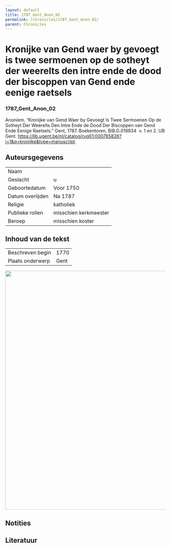 ```yaml
---
layout: default
title: 1787_Gent_Anon_02
permalink: /chronicles/1787_Gent_Anon_02/
parent: Chronicles
--- 
```



# Kronijke van Gend waer by gevoegt is twee sermoenen op de sotheyt der weerelts den intre ende de dood der biscoppen van Gend ende eenige raetsels 

### 1787_Gent_Anon_02 

Anoniem. “Kronijke van Gend Waer by Gevoegt Is Twee Sermoenen Op de Sotheyt Der Weerelts Den Intre Ende de Dood Der Biscoppen van Gend Ende Eenige Raetsels.” Gent, 1787. Boekentoren, BIB.G.019834  v. 1 en 2. UB Gent. https://lib.ugent.be/nl/catalog/rug01:000765826?i=1&q=kronijke&type=manuscript. 

## Auteursgegevens 

| | | 
| --------------- | --------------- | 
| Naam |   | 
| Geslacht | u | 
| Geboortedatum | Voor 1750 | 
| Datum overlijden | Na 1787 | 
| Religie | katholiek | 
| Publieke rollen | misschien kerkmeester | 
| Beroep | misschien koster | 

## Inhoud van de tekst 

| | | 
| --------------- | --------------- | 
| Beschreven begin | 1770 | 
| Plaats onderwerp | Gent | 

[<img src="..\..\barplots_chronicles\1787_Gent_Anon_02.jpg" width="750"/>](..\..\barplots_chronicles\1787_Gent_Anon_02.jpg) 

## Notities 

## Literatuur 

